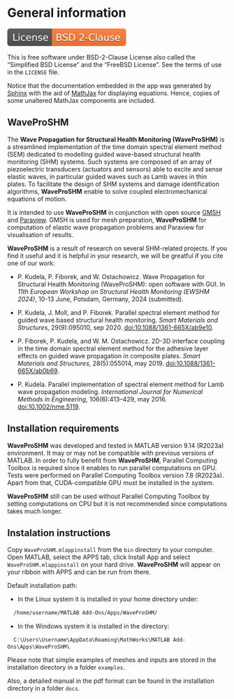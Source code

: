 # General information

[![License](License-BSD_2--Clause-orange.svg)](https://opensource.org/licenses/BSD-2-Clause)

This is free software under BSD-2-Clause License also called the “Simplified BSD License” and the “FreeBSD License”.
See the terms of use in the ``LICENSE`` file.

Notice that the documentation embedded in the app was generated by [Sphinx](https://www.sphinx-doc.org/en/master/) with the aid of [MathJax](https://www.mathjax.org/) for displaying equations. 
Hence, copies of some unaltered MathJax components are included.

## WaveProSHM

The **Wave Propagation for Structural Health Monitoring (WaveProSHM)** is a streamlined implementation of the time domain spectral element method (SEM) dedicated to modelling guided wave-based structural health monitoring (SHM) systems.
Such systems are composed of an array of piezoelectric transducers (actuators and sensors) able to excite and sense elastic waves, in particular guided waves such as Lamb waves in thin plates. To facilitate the design of SHM systems and damage identification algorithms, **WaveProSHM** enable to solve coupled electromechanical equations of motion.

It is intended to use **WaveProSHM** in conjunction with open source [GMSH](https://gmsh.info/) and [Paraview](https://www.paraview.org/).
GMSH is used for mesh preparation, **WaveProSHM** for computation of elastic wave propagation problems and Paraview for visualisation of results.

**WaveProSHM** is a result of research on several SHM-related projects. 
If you find it useful and it is helpful in your research, we will be greatful if you cite one of our work: 

* P. Kudela, P. Fiborek, and W. Ostachowicz. Wave Propagation for Structural Health Monitoring (WaveProSHM): open software with GUI. In *11th European Workshop on Structural Health Monitoring (EWSHM 2024)*, 10-13 June, Potsdam, Germany, 2024 (submitted).

* P. Kudela, J. Moll, and P. Fiborek. Parallel spectral element method for guided wave based structural health monitoring. *Smart Materials and Structures*, 29(9):095010, sep 2020. [doi:10.1088/1361-665X/ab9e10](https://iopscience.iop.org/article/10.1088/1361-665X/ab9e10).

* P. Fiborek, P. Kudela, and W. M. Ostachowicz. 2D-3D interface coupling in the time domain spectral element method for the adhesive layer effects on guided wave propagation in composite plates. _Smart Materials and Structures_, 28(5):055014, may 2019. [doi:10.1088/1361-665X/ab0b69](http://stacks.iop.org/0964-1726/28/i=5/a=055014?key=crossref.fb11ce4fed5c29464a1356732ce52783).

* P. Kudela. Parallel implementation of spectral element method for Lamb wave propagation modeling. *International Journal for Numerical Methods in Engineering*, 106(6):413–429, may 2016. [doi:10.1002/nme.5119](http://doi.wiley.com/10.1002/nme.5119).


## Installation requirements

**WaveProSHM** was developed and tested in MATLAB version 9.14 (R2023a) environment. 
It may or may not be compatible with previous versions of MATLAB.
In order to fully benefit from **WaveProSHM**, Parallel Computing Toolbox is required since it enables to run parallel computations on GPU. 
Tests were performed on Parallel Computing Toolbox version 7.8 (R2023a).
Apart from that, CUDA-compatible GPU must be installed in the system.

**WaveProSHM** still can be used without Parallel Computing Toolbox by setting computations on CPU but it is not recommended since computations takes much longer.

Instalation instructions
------------------------

Copy ``WaveProSHM.mlappinstall`` from the ``bin`` directory to your computer. 
Open MATLAB, select the APPS tab, click Install App and select ``WaveProSHM.mlappinstall`` on your hard drive.
**WaveProSHM** will appear on your ribbon with APPS and can be run from there.

Default installation path:

* In the Linux system it is installed in your home directory under:
```bash
  /home/username/MATLAB Add-Ons/Apps/WaveProSHM/
```
	
* In the Windows system it is installed in the directory:
```console
  C:\Users\Username\AppData\Roaming\MathWorks\MATLAB Add-Ons\Apps\WaveProSHM\
``` 	

Please note that simple examples of meshes and inputs are stored in the installation directory in a folder ``examples``.

Also, a detailed manual in the pdf format can be found in the installation directory in a folder ``docs``.
	
